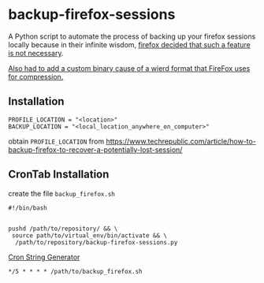 # backup-firefox-sessions

A Python script to automate the process of backing up your firefox sessions locally because in their infinite wisdom, [firefox decided that such a feature is not necessary](https://support.mozilla.org/en-US/questions/1204253).

[Also had to add a custom binary cause of a wierd format that FireFox uses for compression.](https://superuser.com/a/1563665)

## Installation

```.dotenv
PROFILE_LOCATION = "<location>"
BACKUP_LOCATION = "<local_location_anywhere_on_computer>"
```

obtain `PROFILE_LOCATION` from https://www.techrepublic.com/article/how-to-backup-firefox-to-recover-a-potentially-lost-session/

## CronTab Installation

create the file `backup_firefox.sh`
```shell
#!/bin/bash


pushd /path/to/repository/ && \
 source path/to/virtual_env/bin/activate && \
  /path/to/repository/backup-firefox-sessions.py
```
[Cron String Generator](https://crontab.guru/)
```shell
*/5 * * * * /path/to/backup_firefox.sh
```